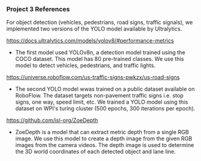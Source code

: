 ### Project 3 References
For object detection (vehicles, pedestrians, road signs, traffic signals), we implemented two versions of the YOLO model available by Ultralytics.

https://docs.ultralytics.com/models/yolov8/#performance-metrics
- The first model used YOLOv8n, a detection model trained using the COCO dataset. This model has 80 pre-trained classes. We use this model to detect vehicles, pedestrians, and traffic lights.

https://universe.roboflow.com/us-traffic-signs-pwkzx/us-road-signs 
- The second YOLO model wwas trained on a public dataset available on RoboFlow. The dataset targets non-pavement traffic signs i.e. stop signs, one way, speed limit, etc. We trained a YOLO model using this dataset on WPI's turing cluster (500 epochs, 300 iterations per epoch).

https://github.com/isl-org/ZoeDepth 
- ZoeDepth is a model that can extract metric depth from a single RGB image. We use this model to create a depth image from the given RGB images from the camera videos. The depth image is used to determine the 3D world coordinates of each detected object and lane line.
